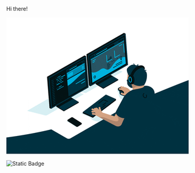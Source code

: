 Hi there!

<img src="https://github.com/danil-rinatovich/danil-rinatovich/blob/main/68747470733a2f2f6d656469612e67697068792e636f6d2f6d656469612f645765734263544c61766b5a754733354d492f67697068792e676966.gif"> 

![Static Badge](https://img.shields.io/badge/python-blue?style=social&logo=python&logoColor=violet&logoSize=auto&label=py)

